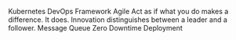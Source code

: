 Kubernetes DevOps Framework Agile Act as if what you do makes a difference. It does. Innovation distinguishes between a leader and a follower. Message Queue Zero Downtime Deployment
